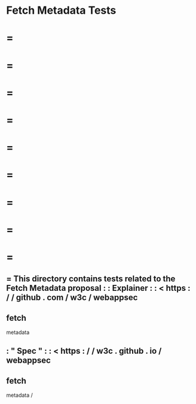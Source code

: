 Fetch
Metadata
Tests
=
=
=
=
=
=
=
=
=
=
=
=
=
=
=
=
=
=
=
=
This
directory
contains
tests
related
to
the
Fetch
Metadata
proposal
:
:
Explainer
:
:
<
https
:
/
/
github
.
com
/
w3c
/
webappsec
-
fetch
-
metadata
>
:
"
Spec
"
:
:
<
https
:
/
/
w3c
.
github
.
io
/
webappsec
-
fetch
-
metadata
/
>
